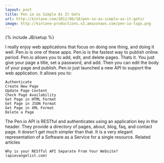 ```yaml
---
layout: post
title: Pen io as Simple As It Gets
url: http://kinlane.com/2011/06/18/pen-io-as-simple-as-it-gets/
image: http://kinlane-productions.s3.amazonaws.com/pen-io-logo.png
---
```

{% include JB/setup %}
I really enjoy web applications that focus on doing one thing, and doing it well.
Pen.io is one of these apps. Pen.io is the fastest way to publish online. period.
Pen.io allows you to add, edit, and delete pages.  Thats it.
You just give your page a title, set a password, and add.  Then you can edit the body of your page and publish.
Pen.io just launched a new API to support the web application.  It allows you to:

	Authenticate
	Create New Page
	Update Page Content
	Check Page Availability
	Get Page in HTML Format
	Get Page in JSON Format
	Get Page in XML Format
	Delete a Page

The Pen.io API is RESTful and authenticates using an application key in the header.
They provide a directory of pages, about, blog, faq, and contact page.
It doesn't get much simpler than that.  It is a very elegant representation of a Software as a Service for a single resource.
Related articles

	Why is your RESTful API Separate From Your Website? (apievangelist.com)


